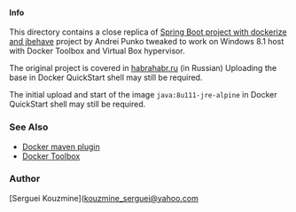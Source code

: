 #### Info

This directory contains a close replica of [Spring Boot project with dockerize and jbehave](https://bitbucket.org/andrei_punko/testing-docker-image-with-jbehave) project by Andrei Punko
tweaked to work on Windows 8.1 host with Docker Toolbox and Virtual Box hypervisor.

The original project is covered in [habrahabr.ru](https://habrahabr.ru/post/329034/) (in Russian)
Uploading the base in Docker QuickStart shell may still be required.

The initial upload and start of the image `java:8u111-jre-alpine` in Docker QuickStart shell may still be required.

### See Also
* [Docker maven plugin](https://github.com/spotify/docker-maven-plugin)
* [Docker Toolbox](https://docs.docker.com/toolbox/toolbox_install_windows/)

### Author
[Serguei Kouzmine](kouzmine_serguei@yahoo.com

